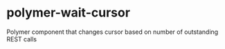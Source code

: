 # polymer-wait-cursor
Polymer component that changes cursor based on number of outstanding REST calls
